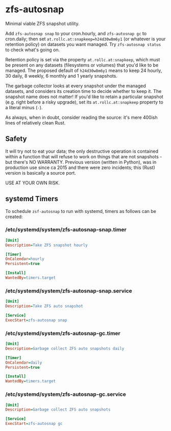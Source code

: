 # zfs-autosnap

Minimal viable ZFS snapshot utility.

Add `zfs-autosnap snap` to your cron.hourly, and `zfs-autosnap gc` to
cron.daily; then set `at.rollc.at:snapkeep=h24d30w8m6y1` (or whatever
is your retention policy) on datasets you want managed. Try
`zfs-autosnap status` to check what's going on.

Retention policy is set via the property `at.rollc.at:snapkeep`, which
must be present on any datasets (filesystems or volumes) that you'd
like to be managed. The proposed default of `h24d30w8m6y1` means to
keep 24 hourly, 30 daily, 8 weekly, 6 monthly and 1 yearly snapshots.

The garbage collector looks at every snapshot under the managed
datasets, and considers its creation time to decide whether to keep
it. The snapshot name does not matter! If you'd like to retain a
particular snapshot (e.g. right before a risky upgrade), set its
`at.rollc.at:snapkeep` property to a literal minus (`-`).

As always, when in doubt, consider reading the source: it's mere
400ish lines of relatively clean Rust.

## Safety

It will try not to eat your data; the only destructive operation is
contained within a function that will refuse to work on things that
are not snapshots - but there's NO WARRANTY. Previous version (written
in Python), was in production use since ca 2015 and there were zero
incidents; this (Rust) version is basically a source port.

USE AT YOUR OWN RISK.

## systemd Timers

To schedule `zsf-autosnap` to run with systemd, timers as follows can
be created:

### /etc/systemd/system/zfs-autosnap-snap.timer

```ini
[Unit]
Description=Take ZFS snapshot hourly

[Timer]
OnCalendar=hourly
Persistent=true

[Install]
WantedBy=timers.target
```

### /etc/systemd/system/zfs-autosnap-snap.service

```ini
[Unit]
Description=Take ZFS auto snapshot

[Service]
ExecStart=zfs-autosnap snap
```

### /etc/systemd/system/zfs-autosnap-gc.timer

```ini
[Unit]
Description=Garbage collect ZFS auto snapshots daily

[Timer]
OnCalendar=daily
Persistent=true

[Install]
WantedBy=timers.target
```

### /etc/systemd/system/zfs-autosnap-gc.service

```ini
[Unit]
Description=Garbage collect ZFS auto snapshots

[Service]
ExecStart=zfs-autosnap gc
```
